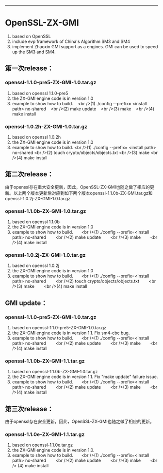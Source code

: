*********************************************************************************************************** 
OpenSSL-ZX-GMI 
===================================
1. based on OpenSSL
2. include evp framework of China's Algorithm SM3 and SM4
3. implement Zhaoxin GMI support as a engines. GMI can be used to speed up the SM3 and SM4.
  

第一次release：
-----------------------------------
### openssl-1.1.0-pre5-ZX-GMI-1.0.tar.gz
1. based on openssl 1.1.0-pre5
2. the ZX-GMI engine code is in version 1.0
3. example to show how to build. 
    \<br /\>(1) ./config --prefix= \<install path\> no-shared
    \<br /\>(2) make update
    \<br /\>(3) make
    \<br /\>(4) make install

### openssl-1.0.2h-ZX-GMI-1.0.tar.gz
1. based on openssl 1.0.2h
2. the ZX-GMI engine code is in version 1.0
3. example to show how to build. 
\<br /\>(1) ./config --prefix= \<install path\> no-shared
\<br /\>(2) touch crypto/objects/objects.txt 
\<br /\>(3) make
\<br /\>(4) make install
  

第二次release：
-----------------------------------
由于openssl存在重大安全更新，因此，OpenSSL-ZX-GMI也随之做了相应的更新。以上两个版本更新后对应到如下两个版本openssl-1.1.0b-ZX-GMI.tar.gz和openssl-1.0.2j-ZX-GMI-1.0.tar.gz
### openssl-1.1.0b-ZX-GMI-1.0.tar.gz
1. based on openssl 1.1.0b
2. the ZX-GMI engine code is in version 1.0
3. example to show how to build. 
        \<br /\>(1) ./config --prefix=\<install path\> no-shared
        \<br /\>(2) make update
        \<br /\>(3) make
        \<br /\>(4) make install

### openssl-1.0.2j-ZX-GMI-1.0.tar.gz
1. based on openssl 1.0.2j
2. the ZX-GMI engine code is in version 1.0
3. example to show how to build. 
        \<br /\>(1) ./config --prefix=\<install path\> no-shared
        \<br /\>(2) touch crypto/objects/objects.txt 
        \<br /\>(3) make
        \<br /\>(4) make install

## GMI update：    
### openssl-1.1.0-pre5-ZX-GMI-1.0.tar.gz
1. based on openssl-1.1.0-pre5-ZX-GMI-1.0.tar.gz
2. the ZX-GMI engine code is in version 1.1. Fix sm4-cbc bug.
3. example to show how to build. 
        \<br /\>(1) ./config --prefix=\<install path\> no-shared
        \<br /\>(2) make update
        \<br /\>(3) make
        \<br /\>(4) make install

### openssl-1.1.0b-ZX-GMI-1.1.tar.gz
1. based on openssl-1.1.0b-ZX-GMI-1.0.tar.gz
2. the ZX-GMI engine code is in version 1.1. Fix "make update" failure issue.
3. example to show how to build. 
        \<br /\>(1) ./config --prefix=\<install path\> no-shared
        \<br /\>(2) make update
        \<br /\>(3) make
        \<br /\>(4) make install
  

第三次release：
-----------------------------------
由于openssl存在安全更新，因此，OpenSSL-ZX-GMI也随之做了相应的更新。
### openssl-1.1.0e-ZX-GMI-1.1.tar.gz
1. based on openssl-1.1.0e.tar.gz
2. the ZX-GMI engine code is in version 1.0. 
3. example to show how to build. 
        \<br /\>(1) ./config --prefix=\<install path\> no-shared
        \<br /\>(2) make update
        \<br /\>(3) make
        \<br /\> (4) make install
